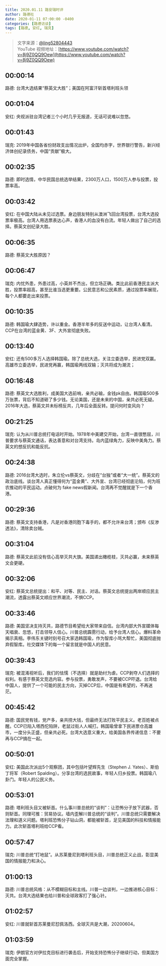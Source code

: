```yaml
---
title: 2020.01.11 路安瑞时评
author: 路德社
date: 2020-01-11 07:00:00 -0400
categories: [路德访谈]
tags: [路德, 安红, 瑞克]
---
```


> 文字来源：[@ling52804443](https://twitter.com/ling52804443)  
> YouTube 视频地址：[https://www.youtube.com/watch?v=8j9Z0QQ9Oew](https://www.youtube.com/watch?v=8j9Z0QQ9Oew)

## 00:00:14

路德: 台湾大选结果“蔡英文大胜”；美国在阿富汗斩首塔利班头领

## 00:01:04

安红: 央视派驻台湾记者三个小时几乎无报道，无话可说难以忽悠。

## 00:01:43

瑞克: 2019年中国各省份财政支出情况出炉，全国均赤字，世界银行警告，新兴经济体创纪录债务，中国“贡献”极大。

## 00:02:35

路德: 即时选情，中华民国总统选举结果，2300万人口，1500万人参与投票，投票率高。

## 00:03:42

安红: 在中国大陆从未见过选票。身边朋友特别从澳洲飞回台湾投票，台湾大选投票率极高。台湾人用选票表达心声，香港人的血没有白流。年轻人做出了自己的选择。蔡英文创纪录大胜。

## 00:06:35

路德: 蔡英文大胜原因？

## 00:06:47

瑞克: 内忧外患，外患过高，小英并不杰出，但立场正确。类比此前香港民主派大胜，投票率超高，甚至比谁当选更重要。公民意志和公民素质，通过投票率展现，每个人都要走出来投票。

## 00:10:35

路德: 韩国瑜大肆造势，许以重金。香港半年多的反送中运动，让台湾人看清。CCP在台湾的蓝金黄、3F、大外宣彻底失败。

## 00:13:40

安红: 还有500多万人选择韩国瑜。除了总统大选，关注立委选举，民进党双赢。高雄市立委选举，民进党再赢，韩国瑜两线双输；灭共将成为潮流；

## 00:16:48

路德: 蔡英文大选胜利，成美国大选前哨，亲共必输，金钱pk自由。韩国瑜500多万张票，背后不知道砸了多少钱。无论美国，还是未来的中国，亲共必死无疑。2016年大选，蔡英文并未标榜反共，几年后全面反转。提问何时变风向？

## 00:21:25

瑞克: 认为从川普总统打电话时开始。1978年中美建交开始，台湾一直很憋屈，川普要求与蔡英文通话，表达善意和对台湾支持。岛内蓝绿角力，反映中美角力。蔡英文的想反抗和能反抗。

## 00:24:38

路德: 2016台湾大选时，朱立伦vs蔡英文，分歧在“台独”或者“大一统”。蔡英文的政治底线。谈台湾人真正懂得何为“蓝金黄”、大外宣、台湾已经彻底沦陷，何为班农推动的平民运动。点破何为 fake news假新闻。台湾再不觉醒就是下一个香港。

## 00:29:36

路德: 蔡英文支持香港，凡是对香港同胞下毒手的，都不允许来台湾；颁布《反渗透法》，清除卖台贼。

## 00:31:04

路德: 蔡英文此前没有信心高举灭共大旗。美国递出橄榄枝，灭共必赢，未来蔡英文会更硬。

## 00:32:06

安红: 蔡英文总统提出：和平、对等、民主、对话。蔡英文总统提出两岸顺应民主潮流，透露出蔡英文顺应世界潮流，不惧CCP。

## 00:33:46

路德: 美国坚决支持灭共，路德节目希望给大家带来自信。台湾内部大外宣媒体每天唱衰、忽悠，打击领导人信心。川普总统霹雳行动，给予台湾人信心。爆料革命揭示真相。李伟东关键时刻号召大家选韩国瑜，作为智库小骂大帮忙，美国彻底抛弃假智库。社交媒体下的每一个留言就是中国人的民意。

## 00:39:43

瑞克: 被混淆视听后，我们的怯懦（不选择）就是助纣为虐。CCP剥夺人们选择的权利。有感于蔡英文竞选内容。参与投票，勇敢发声，不要被CCP吓退。台湾给中国人，提供了一个可能的民主方向，灭掉CCP后，中国是有希望的，不再迷茫。

## 00:45:42

路德: 国民党有钱，党产多，亲共捞大钱，但最终无法打败平民主义。老百姓被点醒。CCP已陷入塔西佗陷阱，老鼠过街人人喊打。韩国瑜曾拿下民进票仓高雄市，一度分头正盛，但亲共必死。台湾大选意义重大，给美国各界传递信息：不要再与CCP搞在一起。

## 00:50:01

安红: 美国此次派出5个观察团，其中包括叶望辉先生（Stephen J. Yates）、斯伯丁将军（Robert Spalding）。分享台湾的选民故事，年轻人归乡投票。韩国瑜八卦门。年轻人的公民义务。

## 00:53:01

路德: 塔利班头目又被斩首。什么事川普总统的“谈判”：让恐怖分子放下武器，否则斩首。同理可推：贸易协议。墙内歪解川普总统的“谈判”。川普总统只需要解决法理和道义问题。塔利班恐怖分子钻山洞，都能被斩首，足见美国的科技和情报能力。此次斩首塔利班给CCP看。

## 00:57:47

瑞克: 川普总统“打地鼠”。从苏莱曼尼到塔利班头目，川普总统正义止战，彰显美国的情报能力和决心。

## 01:00:13

路德: 川普总统风格：从不模糊目标和主线。川普一边谈判，一边推进核心目标：灭共。台湾大选结果也给川普和全球政客打了强心针。

## 01:02:57

安红: 川普就斩首苏莱曼尼怼佩洛西。全球灭共是大潮，20200604。

## 01:03:59

瑞克: 伊朗官方对伊拉克目标进行袭击后，开始支持恐怖分子继续行动，但美国方面完全掌握。
